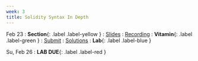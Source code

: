 ```yaml
---
week: 3
title: Solidity Syntax In Depth
---
```


Feb 23
: **Section**{: .label .label-yellow }[](#)
  : [Slides](#)
    : [Recording](#)
: **Vitamin**{: .label .label-green } [](#)
  : [Submit](#)
    : [Solutions](#)
: **Lab**{: .label .label-blue } [](#)

Su, Feb 26
: **LAB DUE**{: .label .label-red }
